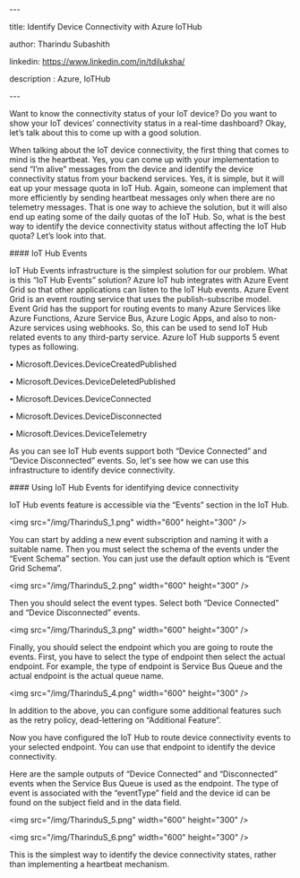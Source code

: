 \---

title: Identify Device Connectivity with Azure IoTHub

author: Tharindu Subashith

linkedin: https://www.linkedin.com/in/tdiluksha/

description : Azure, IoTHub

\---

Want to know the connectivity status of your IoT device? Do you want to show
your IoT devices’ connectivity status in a real-time dashboard? Okay, let’s talk
about this to come up with a good solution.

When talking about the IoT device connectivity, the first thing that comes to
mind is the heartbeat. Yes, you can come up with your implementation to send
“I’m alive” messages from the device and identify the device connectivity status
from your backend services. Yes, it is simple, but it will eat up your message
quota in IoT Hub. Again, someone can implement that more efficiently by sending
heartbeat messages only when there are no telemetry messages. That is one way to
achieve the solution, but it will also end up eating some of the daily quotas of
the IoT Hub. So, what is the best way to identify the device connectivity status
without affecting the IoT Hub quota? Let’s look into that.

\#\#\#\# IoT Hub Events

IoT Hub Events infrastructure is the simplest solution for our problem. What is
this “IoT Hub Events” solution? Azure IoT hub integrates with Azure Event Grid
so that other applications can listen to the IoT Hub events. Azure Event Grid is
an event routing service that uses the publish-subscribe model. Event Grid has
the support for routing events to many Azure Services like Azure Functions,
Azure Service Bus, Azure Logic Apps, and also to non-Azure services using
webhooks. So, this can be used to send IoT Hub related events to any third-party
service. Azure IoT Hub supports 5 event types as following.

• Microsoft.Devices.DeviceCreatedPublished

• Microsoft.Devices.DeviceDeletedPublished

• Microsoft.Devices.DeviceConnected

• Microsoft.Devices.DeviceDisconnected

• Microsoft.Devices.DeviceTelemetry

As you can see IoT Hub events support both “Device Connected” and “Device
Disconnected” events. So, let's see how we can use this infrastructure to
identify device connectivity.

\#\#\#\# Using IoT Hub Events for identifying device connectivity

IoT Hub events feature is accessible via the “Events” section in the IoT Hub.

\<img src="/img/TharinduS_1.png" width="600" height="300" /\>

You can start by adding a new event subscription and naming it with a suitable
name. Then you must select the schema of the events under the “Event Schema”
section. You can just use the default option which is “Event Grid Schema”.

\<img src="/img/TharinduS_2.png" width="600" height="300" /\>

Then you should select the event types. Select both “Device Connected” and
“Device Disconnected” events.

\<img src="/img/TharinduS_3.png" width="600" height="300" /\>

Finally, you should select the endpoint which you are going to route the events.
First, you have to select the type of endpoint then select the actual endpoint.
For example, the type of endpoint is Service Bus Queue and the actual endpoint
is the actual queue name.

\<img src="/img/TharinduS_4.png" width="600" height="300" /\>

In addition to the above, you can configure some additional features such as the
retry policy, dead-lettering on “Additional Feature”.

Now you have configured the IoT Hub to route device connectivity events to your
selected endpoint. You can use that endpoint to identify the device
connectivity.

Here are the sample outputs of “Device Connected” and “Disconnected” events when
the Service Bus Queue is used as the endpoint. The type of event is associated
with the “eventType” field and the device id can be found on the subject field
and in the data field.

\<img src="/img/TharinduS_5.png" width="600" height="300" /\>

\<img src="/img/TharinduS_6.png" width="600" height="300" /\>

This is the simplest way to identify the device connectivity states, rather than
implementing a heartbeat mechanism.
